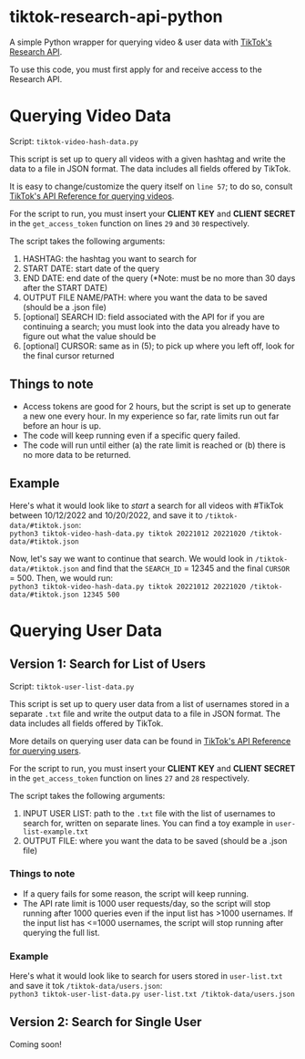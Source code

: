 # tiktok-research-api-python
A simple Python wrapper for querying video & user data with [TikTok's Research API](https://developers.tiktok.com/products/research-api/).

To use this code, you must first apply for and receive access to the Research API. 

# Querying Video Data
Script: `tiktok-video-hash-data.py`

This script is set up to query all videos with a given hashtag and write the data to a file in JSON format. The data includes all fields offered by TikTok.

It is easy to change/customize the query itself on `line 57`; to do so, consult [TikTok's API Reference for querying videos](https://developers.tiktok.com/doc/research-api-specs-query-videos/).

For the script to run, you must insert your **CLIENT KEY** and **CLIENT SECRET** in the `get_access_token` function on lines `29` and  `30` respectively. 

The script takes the following arguments: 
1. HASHTAG: the hashtag you want to search for
2. START DATE: start date of the query
3. END DATE: end date of the query (*Note: must be no more than 30 days after the START DATE)
4. OUTPUT FILE NAME/PATH: where you want the data to be saved (should be a .json file)
5. [optional] SEARCH ID: field associated with the API for if you are continuing a search; you must look into the data you already have to figure out what the value should be
6. [optional] CURSOR: same as in (5); to pick up where you left off, look for the final cursor returned

## Things to note 
* Access tokens are good for 2 hours, but the script is set up to generate a new one every hour. In my experience so far, rate limits run out far before an hour is up.
* The code will keep running even if a specific query failed.
* The code will run until either (a) the rate limit is reached or (b) there is no more data to be returned.

## Example
Here's what it would look like to _start_ a search for all videos with #TikTok between 10/12/2022 and 10/20/2022, and save it to `/tiktok-data/#tiktok.json`: 
<br>
`python3 tiktok-video-hash-data.py tiktok 20221012 20221020 /tiktok-data/#tiktok.json`

Now, let's say we want to continue that search. We would look in `/tiktok-data/#tiktok.json` and find that the `SEARCH_ID` = 12345 and the final `CURSOR` = 500. Then, we would run:
<br>
`python3 tiktok-video-hash-data.py tiktok 20221012 20221020 /tiktok-data/#tiktok.json 12345 500`

# Querying User Data
## Version 1: Search for List of Users
Script: `tiktok-user-list-data.py`

This script is set up to query user data from a list of usernames stored in a separate `.txt` file and write the output data to a file in JSON format. The data includes all fields offered by TikTok.

More details on querying user data can be found in [TikTok's API Reference for querying users](https://developers.tiktok.com/doc/research-api-specs-query-user-info/).

For the script to run, you must insert your **CLIENT KEY** and **CLIENT SECRET** in the `get_access_token` function on lines `27` and  `28` respectively. 

The script takes the following arguments: 
1. INPUT USER LIST: path to the `.txt` file with the list of usernames to search for, written on separate lines. You can find a toy example in `user-list-example.txt`
2. OUTPUT FILE: where you want the data to be saved (should be a .json file)

### Things to note 
* If a query fails for some reason, the script will keep running.
* The API rate limit is 1000 user requests/day, so the script will stop running after 1000 queries even if the input list has >1000 usernames. If the input list has <=1000 usernames, the script will stop running after querying the full list. 

### Example 
Here's what it would look like to search for users stored in `user-list.txt` and save it tok `/tiktok-data/users.json`: 
<br>
`python3 tiktok-user-list-data.py user-list.txt /tiktok-data/users.json`

## Version 2: Search for Single User
Coming soon!
